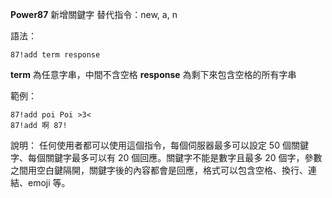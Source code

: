 **Power87**  新增關鍵字
替代指令：new, a, n

語法：
```
87!add term response
```
__term__ 為任意字串，中間不含空格
__response__ 為剩下來包含空格的所有字串

範例：
```
87!add poi Poi >3<
87!add 啊 87!
```
說明：
任何使用者都可以使用這個指令，每個伺服器最多可以設定 50 個關鍵字、每個關鍵字最多可以有 20 個回應。關鍵字不能是數字且最多 20 個字，參數之間用空白鍵隔開，關鍵字後的內容都會是回應，格式可以包含空格、換行、連結、emoji 等。
